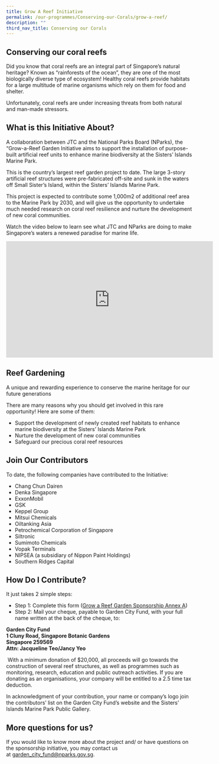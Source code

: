 ```yaml
---
title: Grow A Reef Initiative
permalink: /our-programmes/Conserving-our-Corals/grow-a-reef/
description: ""
third_nav_title: Conserving our Corals
---
```

Conserving our coral reefs
--------------------------

Did you know that coral reefs are an integral part of Singapore’s natural heritage? Known as “rainforests of the ocean”, they are one of the most biologically diverse type of ecosystem! Healthy coral reefs provide habitats for a large multitude of marine organisms which rely on them for food and shelter.

Unfortunately, coral reefs are under increasing threats from both natural and man-made stressors.

What is this Initiative About?
------------------------------

A collaboration between JTC and the National Parks Board (NParks), the “Grow-a-Reef Garden Initiative aims to support the installation of purpose-built artificial reef units to enhance marine biodiversity at the Sisters’ Islands Marine Park.

This is the country’s largest reef garden project to date. The large 3-story artificial reef structures were pre-fabricated off-site and sunk in the waters off Small Sister’s Island, within the Sisters’ Islands Marine Park.

This project is expected to contribute some 1,000m2 of additional reef area to the Marine Park by 2030, and will give us the opportunity to undertake much needed research on coral reef resilience and nurture the development of new coral communities.

Watch the video below to learn see what JTC and NParks are doing to make Singapore’s waters a renewed paradise for marine life.

<iframe width="560" height="315" src="https://www.youtube.com/embed/dlx_BdwdtbM" title="YouTube video player" frameborder="0" allow="accelerometer; autoplay; clipboard-write; encrypted-media; gyroscope; picture-in-picture; web-share" allowfullscreen></iframe>

Reef Gardening 
-------------------------------------------------------------------------------------------------------------
A unique and rewarding experience to conserve the marine heritage for our future generations

There are many reasons why you should get involved in this rare opportunity! Here are some of them:

*   Support the development of newly created reef habitats to enhance marine biodiversity at the Sisters’ Islands Marine Park
*   Nurture the development of new coral communities
*   Safeguard our precious coral reef resources

Join Our Contributors
---------------------

To date, the following companies have contributed to the Initiative:

*   Chang Chun Dairen
*   Denka Singapore
*   ExxonMobil
*   GSK
*   Keppel Group
*   Mitsui Chemicals
*   Oiltanking Asia
*   Petrochemical Corporation of Singapore
*   Siltronic
*   Sumimoto Chemicals
*   Vopak Terminals
*   NIPSEA (a subsidiary of Nippon Paint Holdings)
*   Southern Ridges Capital

How Do I Contribute?
--------------------

It just takes 2 simple steps:

*   Step 1: Complete this form ([Grow a Reef Garden Sponsorship Annex A](https://www.gardencityfund.gov.sg/-/media/files/grow-a-reef-garden-sponsorship-annex-a.ashx)) 
*   Step 2: Mail your cheque, payable to Garden City Fund, with your full name written at the back of the cheque, to:

**Garden City Fund  
1 Cluny Road, Singapore Botanic Gardens  
Singapore 259569  
Attn: Jacqueline Teo/Jancy Yeo**

 With a minimum donation of $20,000, all proceeds will go towards the construction of several reef structures, as well as programmes such as monitoring, research, education and public outreach activities. If you are donating as an organisations, your company will be entitled to a 2.5 time tax deduction.

In acknowledgment of your contribution, your name or company’s logo join the contributors’ list on the Garden City Fund’s website and the Sisters’ Islands Marine Park Public Gallery.

More questions for us?
----------------------

If you would like to know more about the project and/ or have questions on the sponsorship initiative, you may contact us at [garden_city_fund@nparks.gov.sg](mailto:garden_city_fund@nparks.gov.sg?subject=Grow-A-Reef-Garden%20Initiative).